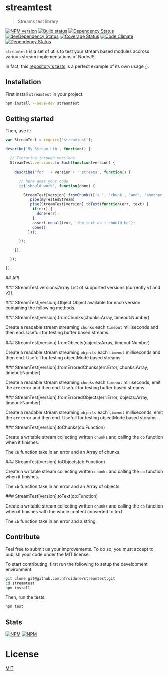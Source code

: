 <!--
# This file is automatically generated by a `metapak`
# module. Do not change it elsewhere, changes would
# be overridden.
-->
# streamtest
> Streams test library

[![NPM version](https://badge.fury.io/js/streamtest.svg)](https://npmjs.org/package/streamtest)
[![Build status](https://secure.travis-ci.org/nfroidure/streamtest.svg)](https://travis-ci.org/nfroidure/streamtest)
[![Dependency Status](https://david-dm.org/nfroidure/streamtest.svg)](https://david-dm.org/nfroidure/streamtest)
[![devDependency Status](https://david-dm.org/nfroidure/streamtest/dev-status.svg)](https://david-dm.org/nfroidure/streamtest#info=devDependencies)
[![Coverage Status](https://coveralls.io/repos/nfroidure/streamtest/badge.svg?branch=master)](https://coveralls.io/r/nfroidure/streamtest?branch=master)
[![Code Climate](https://codeclimate.com/github/nfroidure/streamtest.svg)](https://codeclimate.com/github/nfroidure/streamtest)
[![Dependency Status](https://dependencyci.com/github/nfroidure/streamtest/badge)](https://dependencyci.com/github/nfroidure/streamtest)

`streamtest` is a set of utils to test your stream based modules accross various
 stream implementations of NodeJS.

In fact, this [repository's tests](https://github.com/nfroidure/streamtest/blob/master/tests/index.mocha.js)
 is a perfect example of its own usage ;).

## Installation

First install `streamtest` in your project:
```sh
npm install --save-dev streamtest
```

## Getting started

Then, use it:

```js
var StreamTest = require('streamtest');

describe('My Stream Lib', function() {

  // Iterating through versions
  StreamTest.versions.forEach(function(version) {

    describe('for ' + version + ' streams', function() {

      // here goes your code
      it('should work', function(done) {

        StreamTest[version].fromChunks(['a ', 'chunk', 'and', 'another'])
          .pipe(myTestedStream)
          .pipe(StreamTest[version].toText(function(err, text) {
            if(err) {
              done(err);
            }
            assert.equal(text, 'the text as i should be');
            done();
          }));

      });

    });

  });

});
```

## API

### StreamTest.versions:Array
List of supported versions (currently v1 and v2).

### StreamTest[version]:Object
Object available for each version containing the following methods.

### StreamTest[version].fromChunks(chunks:Array, timeout:Number)

Create a readable stream streaming `chunks` each `timeout` milliseconds and then
 end. Usefull for testing buffer based streams.

### StreamTest[version].fromObjects(objects:Array, timeout:Number)

Create a readable stream streaming `objects` each `timeout` milliseconds and
 then end. Usefull for testing objectMode based streams.

### StreamTest[version].fromErroredChunks(err:Error, chunks:Array, timeout:Number)

Create a readable stream streaming `chunks` each `timeout` milliseconds, emit
 the `err` error and then end. Usefull for testing buffer based streams.

### StreamTest[version].fromErroredObjects(err:Error, objects:Array, timeout:Number)

Create a readable stream streaming `objects` each `timeout` milliseconds, emit
 the `err` error and then end. Usefull for testing objectMode based streams.

### StreamTest[version].toChunks(cb:Function)

Create a writable stream collecting written `chunks` and calling the `cb`
 function when it finishes.

The `cb` function take in an error and an Array of chunks.

### StreamTest[version].toObjects(cb:Function)

Create a writable stream collecting written `chunks` and calling the `cb`
 function when it finishes.

The `cb` function take in an error and an Array of objects.

### StreamTest[version].toText(cb:Function)

Create a writable stream collecting written `chunks` and calling the `cb`
 function when it finishes with the whole content converted to text.

The `cb` function take in an error and a string.

## Contribute

Feel free to submit us your improvements. To do so, you must accept to publish
 your code under the MIT license.

To start contributing, first run the following to setup the development
 environment:
```sh
git clone git@github.com:nfroidure/streamtest.git
cd streamtest
npm install
```

Then, run the tests:
```sh
npm test
```

## Stats
[![NPM](https://nodei.co/npm/streamtest.png?downloads=true&stars=true)](https://nodei.co/npm/streamtest/)
[![NPM](https://nodei.co/npm-dl/streamtest.png)](https://nodei.co/npm/streamtest/)

# License
[MIT](https://github.com/nfroidure/streamtest/blob/master/LICENSE)
